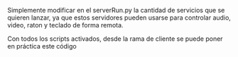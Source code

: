 Simplemente modificar en el serverRun.py la cantidad de servicios que se quieren lanzar, ya que estos servidores pueden usarse para controlar audio, video, raton y teclado de forma remota.


Con todos los scripts activados, desde la rama de cliente se puede poner en práctica este código